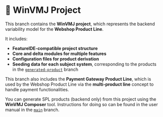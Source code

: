 # 🧩 WinVMJ Project

This branch contains the **WinVMJ project**, which represents the backend variability model for the **Webshop Product Line**.

It includes:
- **FeatureIDE-compatible project structure**
- **Core and delta modules for multiple features**
- **Configuration files for product derivation**
- **Seeding data for each subject system**, corresponding to the products in the [`generated-product`](https://github.com/rse-group/splc25-microservice-to-spl-artifact/tree/generated-product) branch

This branch also includes the **Payment Gateway Product Line**, which is used by the Webshop Product Line via the **multi-product line** concept to handle payment functionalities.

You can generate SPL products (backend only) from this project using the **WinVMJ Composer** tool. Instructions for doing so can be found in the user manual in the [`main`](https://github.com/rse-group/splc25-microservice-to-spl-artifact) branch.